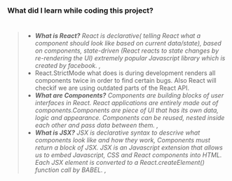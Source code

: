### What did I learn while coding this project?

> #
>
> - _**What is React?** React is declarative( telling React what a component should look like based on current data/state), based on components, state-driven (React reacts to state changes by re-rendering the UI) extremely popular Javascript library which is created by facebook. ,_
> - React.StrictMode what does is during development renders all components twice in order to find certain bugs. Also React will checkif we are using outdated parts of the React API.
> - _**What are Components?** Components are building blocks of user interfaces in React. React applications are entirely made out of components.Components are piece of UI that has its own data, logic and appearance. Components can be reused, nested inside each other and pass data between them. ,_
> - _**What is JSX?** JSX is declarative syntax to descrive what components look like and how they work, Components must return a block of JSX. JSX is an Javascript extension that allows us to embed Javascript, CSS and React components into HTML. Each JSX element is converted to a React.createElement() function call by BABEL. ,_
>
> #
